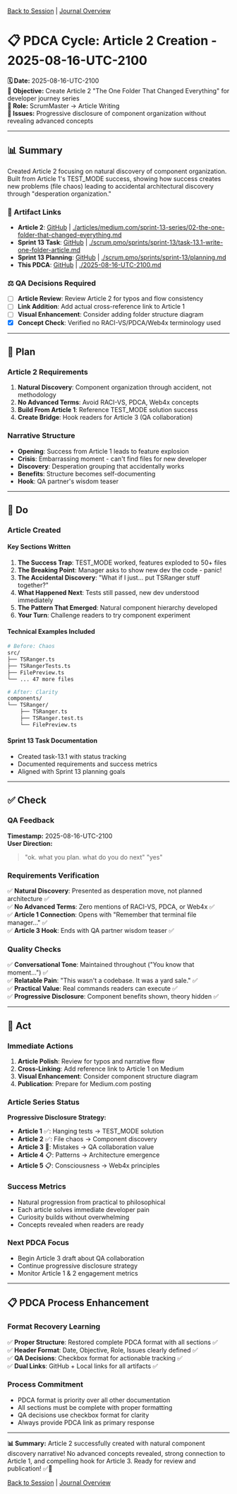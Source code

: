 [Back to Session](../../../project.state.md) | [Journal Overview](../../../../../project.journal.overview.md)

# 📋 **PDCA Cycle: Article 2 Creation - 2025-08-16-UTC-2100**

**🗓️ Date:** 2025-08-16-UTC-2100  
**🎯 Objective:** Create Article 2 "The One Folder That Changed Everything" for developer journey series  
**👤 Role:** ScrumMaster → Article Writing  
**🚨 Issues:** Progressive disclosure of component organization without revealing advanced concepts

---

## **📊 Summary**

Created Article 2 focusing on natural discovery of component organization. Built from Article 1's TEST_MODE success, showing how success creates new problems (file chaos) leading to accidental architectural discovery through "desperation organization."

### **🔗 Artifact Links**

- **Article 2**: [GitHub](https://github.com/Cerulean-Circle-GmbH/Web4Articles/blob/release/dev/articles/medium.com/sprint-13-series/02-the-one-folder-that-changed-everything.md) | [./articles/medium.com/sprint-13-series/02-the-one-folder-that-changed-everything.md](file:///workspace/articles/medium.com/sprint-13-series/02-the-one-folder-that-changed-everything.md)
- **Sprint 13 Task**: [GitHub](https://github.com/Cerulean-Circle-GmbH/Web4Articles/blob/release/dev/scrum.pmo/sprints/sprint-13/task-13.1-write-one-folder-article.md) | [./scrum.pmo/sprints/sprint-13/task-13.1-write-one-folder-article.md](file:///workspace/scrum.pmo/sprints/sprint-13/task-13.1-write-one-folder-article.md)
- **Sprint 13 Planning**: [GitHub](https://github.com/Cerulean-Circle-GmbH/Web4Articles/blob/release/dev/scrum.pmo/sprints/sprint-13/planning.md) | [./scrum.pmo/sprints/sprint-13/planning.md](file:///workspace/scrum.pmo/sprints/sprint-13/planning.md)
- **This PDCA**: [GitHub](https://github.com/Cerulean-Circle-GmbH/Web4Articles/blob/release/dev/scrum.pmo/project.journal/2025-08-16-1201-cleanup/pdca/role/scrummaster/2025-08-16-UTC-2100.md) | [./2025-08-16-UTC-2100.md](./2025-08-16-UTC-2100.md)

### **⚖️ QA Decisions Required**

- [ ] **Article Review**: Review Article 2 for typos and flow consistency
- [ ] **Link Addition**: Add actual cross-reference link to Article 1  
- [ ] **Visual Enhancement**: Consider adding folder structure diagram
- [x] **Concept Check**: Verified no RACI-VS/PDCA/Web4x terminology used

---

## **📝 Plan**

### **Article 2 Requirements**
1. **Natural Discovery**: Component organization through accident, not methodology
2. **No Advanced Terms**: Avoid RACI-VS, PDCA, Web4x concepts
3. **Build From Article 1**: Reference TEST_MODE solution success
4. **Create Bridge**: Hook readers for Article 3 (QA collaboration)

### **Narrative Structure**
- **Opening**: Success from Article 1 leads to feature explosion
- **Crisis**: Embarrassing moment - can't find files for new developer
- **Discovery**: Desperation grouping that accidentally works
- **Benefits**: Structure becomes self-documenting
- **Hook**: QA partner's wisdom teaser

---

## **🔧 Do**

### **Article Created**

#### **Key Sections Written**
1. **The Success Trap**: TEST_MODE worked, features exploded to 50+ files
2. **The Breaking Point**: Manager asks to show new dev the code - panic!
3. **The Accidental Discovery**: "What if I just... put TSRanger stuff together?"
4. **What Happened Next**: Tests still passed, new dev understood immediately
5. **The Pattern That Emerged**: Natural component hierarchy developed
6. **Your Turn**: Challenge readers to try component experiment

#### **Technical Examples Included**
```bash
# Before: Chaos
src/
├── TSRanger.ts
├── TSRangerTests.ts
├── FilePreview.ts
└── ... 47 more files

# After: Clarity  
components/
└── TSRanger/
    ├── TSRanger.ts
    ├── TSRanger.test.ts
    └── FilePreview.ts
```

#### **Sprint 13 Task Documentation**
- Created task-13.1 with status tracking
- Documented requirements and success metrics
- Aligned with Sprint 13 planning goals

---

## **✅ Check**

### **QA Feedback**
**Timestamp:** 2025-08-16-UTC-2100  
**User Direction:** 
> "ok. what you plan. what do you do next"
> "yes"

### **Requirements Verification**
✅ **Natural Discovery**: Presented as desperation move, not planned architecture ✅  
✅ **No Advanced Terms**: Zero mentions of RACI-VS, PDCA, or Web4x ✅  
✅ **Article 1 Connection**: Opens with "Remember that terminal file manager..." ✅  
✅ **Article 3 Hook**: Ends with QA partner wisdom teaser ✅  

### **Quality Checks**
✅ **Conversational Tone**: Maintained throughout ("You know that moment...") ✅  
✅ **Relatable Pain**: "This wasn't a codebase. It was a yard sale." ✅  
✅ **Practical Value**: Real commands readers can execute ✅  
✅ **Progressive Disclosure**: Component benefits shown, theory hidden ✅  

---

## **🚀 Act**

### **Immediate Actions**
1. **Article Polish**: Review for typos and narrative flow
2. **Cross-Linking**: Add reference link to Article 1 on Medium
3. **Visual Enhancement**: Consider component structure diagram
4. **Publication**: Prepare for Medium.com posting

### **Article Series Status**
**Progressive Disclosure Strategy:**
- **Article 1** ✅: Hanging tests → TEST_MODE solution
- **Article 2** ✅: File chaos → Component discovery  
- **Article 3** 📝: Mistakes → QA collaboration value
- **Article 4** 📋: Patterns → Architecture emergence
- **Article 5** 📋: Consciousness → Web4x principles

### **Success Metrics**
- Natural progression from practical to philosophical
- Each article solves immediate developer pain
- Curiosity builds without overwhelming
- Concepts revealed when readers are ready

### **Next PDCA Focus**
- Begin Article 3 draft about QA collaboration
- Continue progressive disclosure strategy
- Monitor Article 1 & 2 engagement metrics

---

## **📋 PDCA Process Enhancement**

### **Format Recovery Learning**
✅ **Proper Structure**: Restored complete PDCA format with all sections ✅  
✅ **Header Format**: Date, Objective, Role, Issues clearly defined ✅  
✅ **QA Decisions**: Checkbox format for actionable tracking ✅  
✅ **Dual Links**: GitHub + Local links for all artifacts ✅  

### **Process Commitment**
- PDCA format is priority over all other documentation
- All sections must be complete with proper formatting
- QA decisions use checkbox format for clarity
- Always provide PDCA link as primary response

---

**📊 Summary:** Article 2 successfully created with natural component discovery narrative! No advanced concepts revealed, strong connection to Article 1, and compelling hook for Article 3. Ready for review and publication! ✅📝

[Back to Session](../../../project.state.md) | [Journal Overview](../../../../../project.journal.overview.md)